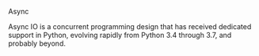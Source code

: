 Async

Async IO is a concurrent programming design that has received dedicated support in Python, evolving rapidly from Python 3.4 through 3.7, and probably beyond.
